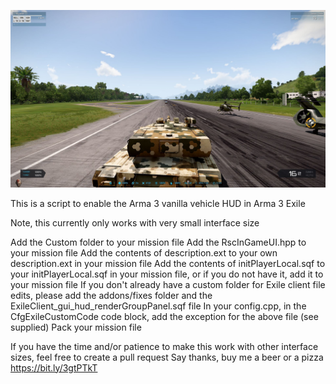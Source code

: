 ![Screenshot](Hud.jpg)

This is a script to enable the Arma 3 vanilla vehicle HUD in Arma 3 Exile

Note, this currently only works with very small interface size

Add the Custom folder to your mission file
Add the RscInGameUI.hpp to your mission file
Add the contents of description.ext to your own description.ext in your mission file
Add the contents of initPlayerLocal.sqf to your initPlayerLocal.sqf in your mission file, or if you do not have it, add it to your mission file
If you don't already have a custom folder for Exile client file edits, please add the addons/fixes folder and the ExileClient_gui_hud_renderGroupPanel.sqf file
In your config.cpp, in the CfgExileCustomCode code block, add the exception for the above file (see supplied)
Pack your mission file

If you have the time and/or patience to make this work with other interface sizes, feel free to create a pull request
Say thanks, buy me a beer or a pizza https://bit.ly/3gtPTkT
